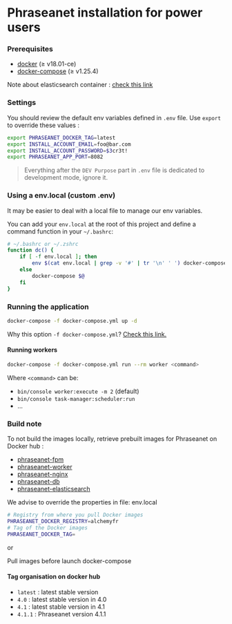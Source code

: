 # Phraseanet installation for power users

### Prerequisites

- [docker](https://docs.docker.com/get-docker/) (≥ v18.01-ce)
- [docker-compose](https://docs.docker.com/compose/install/) (≥ v1.25.4)

Note about elasticsearch container :
[check this link](https://www.elastic.co/guide/en/elasticsearch/reference/current/docker.html#docker-prod-prerequisites)

### Settings

You should review the default env variables defined in `.env` file.
Use `export` to override these values :
```bash
export PHRASEANET_DOCKER_TAG=latest
export INSTALL_ACCOUNT_EMAIL=foo@bar.com
export INSTALL_ACCOUNT_PASSWORD=$3cr3t!
export PHRASEANET_APP_PORT=8082
```
> Everything after the `DEV Purpose` part in `.env` file is dedicated to development mode, ignore it.
>
### Using a env.local (custom .env)

It may be easier to deal with a local file to manage our env variables.

You can add your `env.local` at the root of this project and define a command function in your `~/.bashrc`:

```bash
# ~/.bashrc or ~/.zshrc
function dc() {
    if [ -f env.local ]; then
        env $(cat env.local | grep -v '#' | tr '\n' ' ') docker-compose $@
    else
        docker-compose $@
    fi
}
```

### Running the application
```bash
docker-compose -f docker-compose.yml up -d
```
Why this option `-f docker-compose.yml`? [Check this link.](https://devilbox.readthedocs.io/en/latest/configuration-files/docker-compose-override-yml.html)

#### Running workers

```bash
docker-compose -f docker-compose.yml run --rm worker <command>
```

Where `<command>` can be:

- `bin/console worker:execute -m 2` (default)
- `bin/console task-manager:scheduler:run`
- ...

### Build note

To not build the images locally, retrieve prebuilt images for Phraseanet on Docker hub :

 - [phraseanet-fpm](https://hub.docker.com/r/alchemyfr/phraseanet-fpm)
 - [phraseanet-worker](https://hub.docker.com/r/alchemyfr/phraseanet-worker)
 - [phraseanet-nginx](https://hub.docker.com/r/alchemyfr/phraseanet-nginx)
 - [phraseanet-db](https://hub.docker.com/repository/docker/alchemyfr/phraseanet-db)
 - [phraseanet-elasticsearch](https://hub.docker.com/repository/docker/alchemyfr/phraseanet-elasticsearch)

We advise to override the properties in file: env.local

```bash
# Registry from where you pull Docker images
PHRASEANET_DOCKER_REGISTRY=alchemyfr
# Tag of the Docker images
PHRASEANET_DOCKER_TAG=
```
or 

Pull images before launch docker-compose

#### Tag organisation on docker hub 

 - `latest` : latest stable version
 - `4.0` : latest stable version in 4.0
 - `4.1` : latest stable version in 4.1
 - `4.1.1` : Phraseanet version 4.1.1
